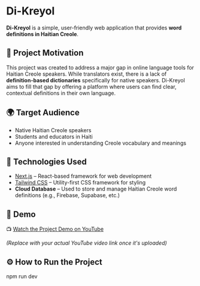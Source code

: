 # Di-Kreyol

**Di-Kreyol** is a simple, user-friendly web application that provides **word definitions in Haitian Creole**.

## 🎯 Project Motivation

This project was created to address a major gap in online language tools for Haitian Creole speakers. While translators exist, there is a lack of **definition-based dictionaries** specifically for native speakers. Di-Kreyol aims to fill that gap by offering a platform where users can find clear, contextual definitions in their own language.

## 🌍 Target Audience

- Native Haitian Creole speakers
- Students and educators in Haiti
- Anyone interested in understanding Creole vocabulary and meanings

## 🚀 Technologies Used

- [Next.js](https://nextjs.org/) – React-based framework for web development
- [Tailwind CSS](https://tailwindcss.com/) – Utility-first CSS framework for styling
- **Cloud Database** – Used to store and manage Haitian Creole word definitions (e.g., Firebase, Supabase, etc.)

## 🎥 Demo

📺 [Watch the Project Demo on YouTube](https://youtu.be/LKhbFx-s3KI)

*(Replace with your actual YouTube video link once it's uploaded)*

## ⚙️ How to Run the Project
npm run dev
